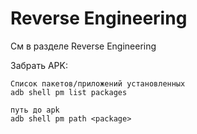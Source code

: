 # Reverse Engineering

См в разделе Reverse Engineering

Забрать APK:

```
Список пакетов/приложений установленных
adb shell pm list packages

путь до apk
adb shell pm path <package> 
```
